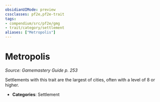 ```yaml
---
obsidianUIMode: preview
cssclasses: pf2e,pf2e-trait
tags:
- compendium/src/pf2e/gmg
- trait/category/settlement
aliases: ["Metropolis"]
---
```

# Metropolis  
*Source: Gamemastery Guide p. 253*  

Settlements with this trait are the largest of cities, often with a level of 8 or higher.

- **Categories**: Settlement